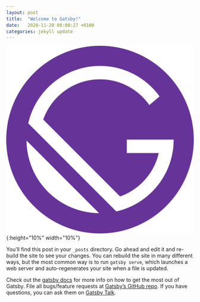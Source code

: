 ```yaml
---
layout: post
title:  "Welcome to Gatsby!"
date:   2020-11-20 00:00:27 +0100
categories: jekyll update
---
```


![Gatsby](/assets/gatsby.svg){:height="10%" width="10%"}

You’ll find this post in your `_posts` directory. Go ahead and edit it and re-build the site to see your changes. You can rebuild the site in many different ways, but the most common way is to run `gatsby serve`, which launches a web server and auto-regenerates your site when a file is updated.

Check out the [gatsby docs][gatsby-docs] for more info on how to get the most out of Gatsby. File all bugs/feature requests at [Gatsby’s GitHub repo][gatsby-gh]. If you have questions, you can ask them on [Gatsby Talk][gatsby-talk].

[gatsby-docs]: https://www.gatsbyjs.com/docs
[gatsby-gh]:   https://github.com/gatsbyjs/gatsby
[gatsby-talk]: https://www.gatsbyjs.com/contributing/community/
